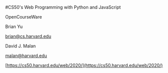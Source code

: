#CS50's Web Programming with Python and JavaScript

OpenCourseWare  

Brian Yu  
brian@cs.harvard.edu

David J. Malan  
malan@harvard.edu

[https://cs50.harvard.edu/web/2020/](https://cs50.harvard.edu/web/2020/)